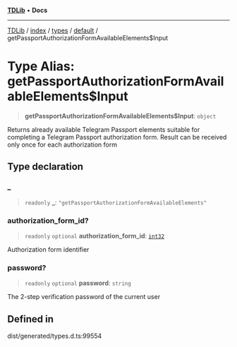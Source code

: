 [**TDLib**](../../../../../../README.md) • **Docs**

***

[TDLib](../../../../../../modules.md) / [index](../../../../../README.md) / [types](../../../README.md) / [default](../README.md) / getPassportAuthorizationFormAvailableElements$Input

# Type Alias: getPassportAuthorizationFormAvailableElements$Input

> **getPassportAuthorizationFormAvailableElements$Input**: `object`

Returns already available Telegram Passport elements suitable for completing a Telegram Passport authorization form. Result can be received only once for each authorization form

## Type declaration

### \_

> `readonly` **\_**: `"getPassportAuthorizationFormAvailableElements"`

### authorization\_form\_id?

> `readonly` `optional` **authorization\_form\_id**: [`int32`](int32-1.md)

Authorization form identifier

### password?

> `readonly` `optional` **password**: `string`

The 2-step verification password of the current user

## Defined in

dist/generated/types.d.ts:99554
